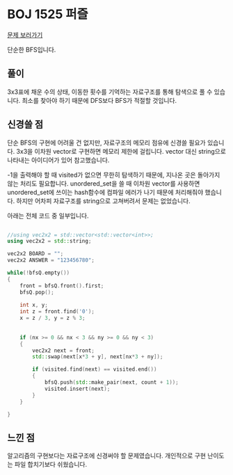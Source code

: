 
# BOJ 1525 퍼즐

[문제 보러가기](https://www.acmicpc.net/problem/1525)

단순한 BFS입니다.

## 풀이

3x3표에 채운 수의 상태, 이동한 횟수를 기억하는 자료구조를 통해 탐색으로 풀 수 있습니다.
최소를 찾아야 하기 때문에 DFS보다 BFS가 적절할 것입니다.

## 신경쓸 점

단순 BFS의 구현에 어려울 건 없지만, 자료구조의 메모리 점유에 신경쓸 필요가 있습니다.
3x3을 이차원 vector로 구현하면 메모리 제한에 걸립니다. vector 대신 string으로 나타내는 아이디어가 있어 참고했습니다.

-1을 출력해야 할 때 visited가 없으면 무한히 탐색하기 때문에, 지나온 곳은 돌아가지 않는 처리도 필요합니다.
unordered_set을 쓸 때 이차원 vector를 사용하면 unordered_set에 쓰이는 hash함수에 컴파일 에러가 나기 때문에 처리해줘야 했습니다.
하지만 어차피 자료구조를 string으로 고쳐버려서 문제는 없었습니다.

아래는 전체 코드 중 일부입니다.
```C++

//using vec2x2 = std::vector<std::vector<int>>;
using vec2x2 = std::string;

vec2x2 BOARD = "";
vec2x2 ANSWER = "123456780";

while(!bfsQ.empty())
{
	front = bfsQ.front().first;
	bfsQ.pop();
	
	int x, y;
	int z = front.find('0');
	x = z / 3, y = z % 3;
	
	
	if (nx >= 0 && nx < 3 && ny >= 0 && ny < 3)
	{
		vec2x2 next = front;
		std::swap(next[x*3 + y], next[nx*3 + ny]);

		if (visited.find(next) == visited.end()) 
		{
			bfsQ.push(std::make_pair(next, count + 1));
			visited.insert(next);
		}
	}

}
```

## 느낀 점
알고리즘의 구현보다는 자료구조에 신경써야 할 문제였습니다.
개인적으로 구현 난이도는 파일 합치기보다 쉬웠습니다.